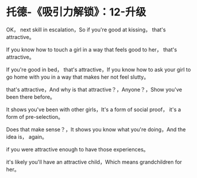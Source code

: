 # 托德-《吸引力解锁》：12-升级

OK， next skill in escalation，So if you're good at kissing， that's attractive。

If you know how to touch a girl in a way that feels good to her， that's attractive。

If you're good in bed， that's attractive，If you know how to ask your girl to go home with you in a way that makes her not feel slutty。

 that's attractive，And why is that attractive？，Anyone？，Show you've been there before。

It shows you've been with other girls，It's a form of social proof， it's a form of pre-selection。

Does that make sense？，It shows you know what you're doing，And the idea is， again。

 if you were attractive enough to have those experiences。

 it's likely you'll have an attractive child，Which means grandchildren for her。